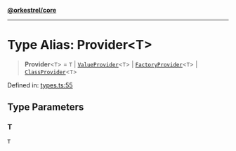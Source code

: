 [**@orkestrel/core**](../index.md)

***

# Type Alias: Provider\<T\>

> **Provider**\<`T`\> = `T` \| [`ValueProvider`](../interfaces/ValueProvider.md)\<`T`\> \| [`FactoryProvider`](FactoryProvider.md)\<`T`\> \| [`ClassProvider`](ClassProvider.md)\<`T`\>

Defined in: [types.ts:55](https://github.com/orkestrel/core/blob/076093e61b67cd3d4198b173439f047ddbc97abc/src/types.ts#L55)

## Type Parameters

### T

`T`
